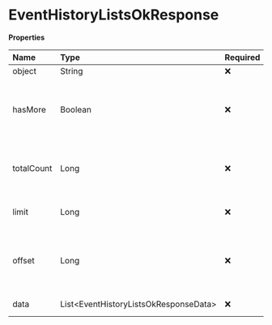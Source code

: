 # EventHistoryListsOkResponse

**Properties**

| Name       | Type                                    | Required | Description                                                 |
| :--------- | :-------------------------------------- | :------- | :---------------------------------------------------------- |
| object     | String                                  | ❌       | Object type                                                 |
| hasMore    | Boolean                                 | ❌       | Indicates whether there is another page to be searched      |
| totalCount | Long                                    | ❌       | Total number of items for the filters entered               |
| limit      | Long                                    | ❌       | Number of objects per page                                  |
| offset     | Long                                    | ❌       | Position of the object from which the page should be loaded |
| data       | List\<EventHistoryListsOkResponseData\> | ❌       | List of objects                                             |

<!-- This file was generated by liblab | https://liblab.com/ -->
